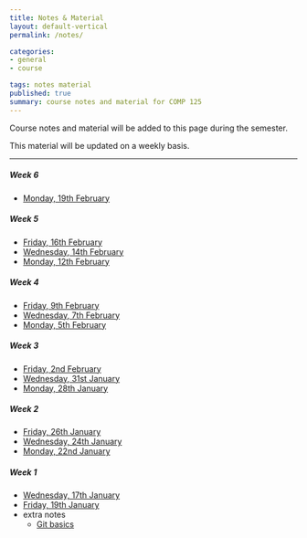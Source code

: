 ```yaml
---
title: Notes & Material
layout: default-vertical
permalink: /notes/

categories:
- general
- course

tags: notes material
published: true
summary: course notes and material for COMP 125
---
```


Course notes and material will be added to this page during the semester.

This material will be updated on a weekly basis.

***

##### Week 6

  * [Monday, 19th February](/assets/docs/2018/comp125-week6-mon.pdf)

##### Week 5

  * [Friday, 16th February](/assets/docs/2018/comp125-week5-fri.pdf)
  * [Wednesday, 14th February](/assets/docs/2018/comp125-week5-wed.pdf)
  * [Monday, 12th February](/assets/docs/2018/comp125-week5-mon.pdf)

##### Week 4

  * [Friday, 9th February](/assets/docs/2018/comp125-week4-fri.pdf)
  * [Wednesday, 7th February](/assets/docs/2018/comp125-week4-wed.pdf)
  * [Monday, 5th February](/assets/docs/2018/comp125-week4-mon.pdf)

##### Week 3

  * [Friday, 2nd February](/assets/docs/2018/comp125-week3-fri.pdf)
  * [Wednesday, 31st January](/assets/docs/2018/comp125-week3-wed.pdf)
  * [Monday, 28th January](/assets/docs/2018/comp125-week3-mon.pdf)

##### Week 2

  * [Friday, 26th January](/assets/docs/2018/comp125-week2-fri.pdf)
  * [Wednesday, 24th January](/assets/docs/2018/comp125-week2-wed.pdf)
  * [Monday, 22nd January](/assets/docs/2018/comp125-week2-mon.pdf)

##### Week 1

  * [Wednesday, 17th January](/assets/docs/2018/comp125-week1-wed.pdf)
  * [Friday, 19th January](/assets/docs/2018/comp125-week1-fri.pdf)
  * extra notes
    * [Git basics](/assets/docs/extras/git-basics.pdf)
